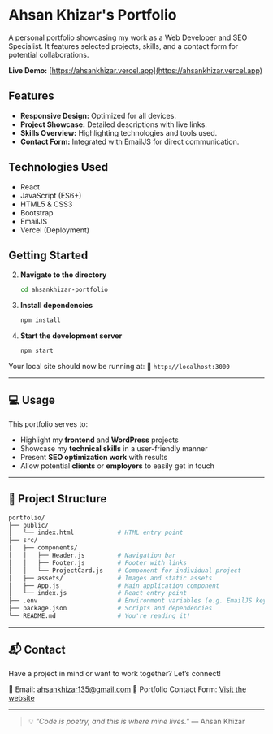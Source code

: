 # Ahsan Khizar's Portfolio

A personal portfolio showcasing my work as a Web Developer and SEO Specialist. It features selected projects, skills, and a contact form for potential collaborations.

**Live Demo:** [https://ahsankhizar.vercel.app](https://ahsankhizar.vercel.app)

## Features

* **Responsive Design:** Optimized for all devices.
* **Project Showcase:** Detailed descriptions with live links.
* **Skills Overview:** Highlighting technologies and tools used.
* **Contact Form:** Integrated with EmailJS for direct communication.

## Technologies Used

* React
* JavaScript (ES6+)
* HTML5 & CSS3
* Bootstrap
* EmailJS
* Vercel (Deployment)

## Getting Started

2. **Navigate to the directory**

   ```bash
   cd ahsankhizar-portfolio
   ```

3. **Install dependencies**

   ```bash
   npm install
   ```

4. **Start the development server**

   ```bash
   npm start
   ```

Your local site should now be running at:
🔗 `http://localhost:3000`

---

## 💻 Usage

This portfolio serves to:

* Highlight my **frontend** and **WordPress** projects
* Showcase my **technical skills** in a user-friendly manner
* Present **SEO optimization work** with results
* Allow potential **clients** or **employers** to easily get in touch

---
## 📁 Project Structure

```bash
portfolio/
├── public/
│   └── index.html            # HTML entry point
├── src/
│   ├── components/
│   │   ├── Header.js         # Navigation bar
│   │   ├── Footer.js         # Footer with links
│   │   └── ProjectCard.js    # Component for individual project
│   ├── assets/               # Images and static assets
│   ├── App.js                # Main application component
│   └── index.js              # React entry point
├── .env                      # Environment variables (e.g. EmailJS keys)
├── package.json              # Scripts and dependencies
└── README.md                 # You're reading it!
```

---

## 📬 Contact

Have a project in mind or want to work together?
Let’s connect!

📧 Email: [ahsankhizar135@gmail.com](mailto:ahsankhizar135@gmail.com)
💼 Portfolio Contact Form: [Visit the website](https://ahsankhizar.vercel.app/)

---

> 💡 *"Code is poetry, and this is where mine lives."* — Ahsan Khizar

